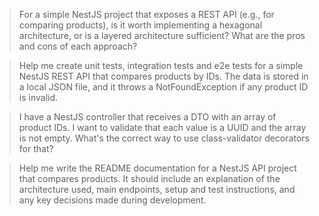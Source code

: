 > For a simple NestJS project that exposes a REST API (e.g., for comparing products), is it worth implementing a hexagonal architecture, or is a layered architecture sufficient? What are the pros and cons of each approach?

> Help me create unit tests, integration tests and e2e tests for a simple NestJS REST API that compares products by IDs. The data is stored in a local JSON file, and it throws a NotFoundException if any product ID is invalid.

> I have a NestJS controller that receives a DTO with an array of product IDs. I want to validate that each value is a UUID and the array is not empty. What's the correct way to use class-validator decorators for that?

> Help me write the README documentation for a NestJS API project that compares products. It should include an explanation of the architecture used, main endpoints, setup and test instructions, and any key decisions made during development.